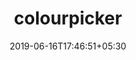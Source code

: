 ---
title: "colourpicker"
date: 2019-06-16T17:46:51+05:30
type: "organisations"
org_name: "RStudio"
repo_desc: "A colour picker tool for Shiny and for selecting colours in plots (in R)"
repo_link: https://github.com/rstudio/colourpicker


---
